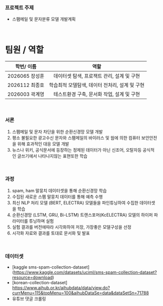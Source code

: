 ### 프로젝트 주제
 - 스팸메일 및 문자분류 모델 개발계획

<br>

# 팀원 / 역할
| 학번/ 이름 | 역할 |
|:---:|:---:|
| 2026065 장성훈 | 데이터셋 탐색, 프로잭트 관리, 설계 및 구현 |
| 2026112 최종호 | 학습최적 모델탐색, 데이터 전처리, 설계 및 구현 |
| 2026003 곽계영 | 테스트환경 구축, 문서화 작업, 설계 및 구현 |

<br>

### 서론
 1. 스팸메일 및 문자 차단을 위한 순환신경망 모델 개발
 2. 평소 불필요한 광고수신 문자와 스팸메일의 바이러스 및 웜에 의한 컴퓨터 보안안전을 위해 효과적인 대응 모델 개발
 3. 뉴스나 위키, 공식문서에 등장하는 정제된 데이터가 아닌 신조어, 오탈자등 공식적인 글쓰기에서 나타나지않는 표현또한 학습

<br>

### 과정
 1. spam, ham 말뭉치 데이터셋을 통해 순환신경망 학습
 2. 수집된 새로운 스팸 말뭉치 데이터를 통해 예측 수행
 3. 최신 NLP 처리 모델 (BERT, ELECTRA) 모델들을 파인튜닝하여 수집한 데이터셋을 학습
 4. 순환신경망 (LSTM, GRU, Bi-LSTM) 트랜스포머(KcELECTRA) 모델의 하이퍼 파라미터를 튜닝하며 실험
 5. 실험 결과를 버전에따라 시각화하여 저장, 가장좋은 모델구성을 선정
 6. 시각화 자료와 결과를 토대로 문서화 및 발표

<br>

### 데이터셋

 - [kaggle sms-spam-collection-dataset] (https://www.kaggle.com/datasets/uciml/sms-spam-collection-dataset?resource=download)
 - [korean-collection-dataset] https://www.aihub.or.kr/aihubdata/data/view.do?currMenu=115&topMenu=100&aihubDataSe=data&dataSetSn=71788
 - 유튜브 댓글 크롤링

<br>
 

